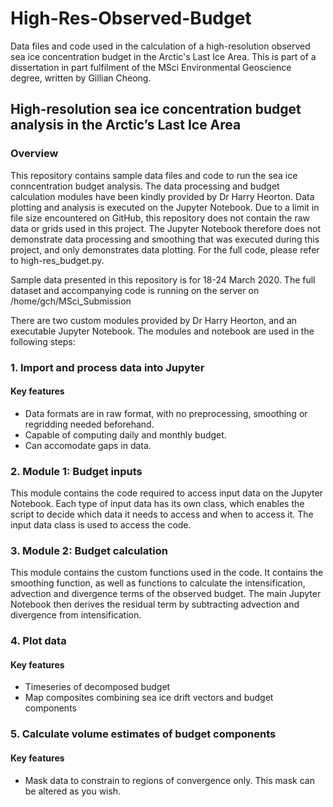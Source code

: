 # High-Res-Observed-Budget
 Data files and code used in the calculation of a high-resolution observed sea ice concentration budget in the Arctic's Last Ice Area. This is part of a dissertation in part fulfilment of the MSci Environmental Geoscience degree, written by Gillian Cheong.

 ## High-resolution sea ice concentration budget analysis in the Arctic’s Last Ice Area
 ### Overview
 This repository contains sample data files and code to run the sea ice conncentration budget analysis. The data processing and budget calculation modules have been kindly provided by Dr Harry Heorton. Data plotting and analysis is executed on the Jupyter Notebook. Due to a limit in file size encountered on GitHub, this repository does not contain the raw data or grids used in this project. The Jupyter Notebook therefore does not demonstrate data processing and smoothing that was executed during this project, and only demonstrates data plotting. For the full code, please refer to high-res_budget.py. 

 Sample data presented in this repository is for 18-24 March 2020. The full dataset and accompanying code is running on the server on /home/gch/MSci_Submission

 There are two custom modules provided by Dr Harry Heorton, and an executable Jupyter Notebook. The modules and notebook are used in the following steps:
 ### 1. Import and process data into Jupyter
   #### Key features
   - Data formats are in raw format, with no preprocessing, smoothing or regridding needed beforehand. 
   - Capable of computing daily and monthly budget.
   - Can accomodate gaps in data.


 ### 2. Module 1: Budget inputs

 This module contains the code required to access input data on the Jupyter Notebook. Each type of input data has its own class, which enables the script to decide which data it needs to access and when to access it. The input data class is used to access the code.


 ### 3. Module 2: Budget calculation

 This module contains the custom functions used in the code. It contains the smoothing function, as well as functions to calculate the intensification, advection and divergence terms of the observed budget. The main Jupyter Notebook then derives the residual term by subtracting advection and divergence from intensification.


 ### 4. Plot data
   #### Key features
   - Timeseries of decomposed budget
   - Map composites combining sea ice drift vectors and budget components


 ### 5. Calculate volume estimates of budget components
   #### Key features
   - Mask data to constrain to regions of convergence only. This mask can be altered as you wish. 

